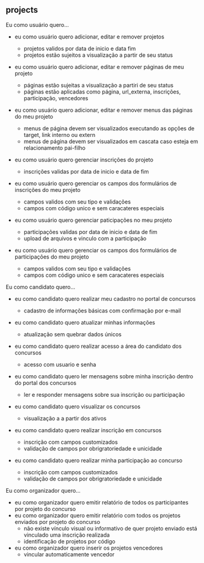 ## projects ##

Eu como usuário quero...

- eu como usuário quero adicionar, editar e remover projetos
  - projetos validos por data de inicio e data fim
  - projetos estão sujeitos a visualização a partir de seu status

- eu como usuário quero adicionar, editar e remover páginas de meu projeto
  - páginas estão sujeitas a visualização a partiri de seu status
  - páginas estão aplicadas como página, url_externa, inscrições, participação, vencedores

- eu como usuário quero adicionar, editar e remover menus das páginas do meu projeto
  - menus de página devem ser visualizados executando as opções de target, link interno ou extern
  - menus de página devem ser visualizados em cascata caso esteja em relacionamento pai-filho

- eu como usuário quero gerenciar inscrições do projeto
  - inscrições validas por data de inicio e data de fim

- eu como usuário quero gerenciar os campos dos formulários de inscrições do meu projeto
  - campos validos com seu tipo e validações
  - campos com código unico e sem caracateres especiais

- eu como usuário quero gerenciar paticipações no meu projeto
  - participações validas por data de inicio e data de fim
  - upload de arquivos e vinculo com a participação

- eu como usuário quero gerenciar os campos dos formulários de participações do meu projeto
  - campos validos com seu tipo e validações
  - campos com código unico e sem caracateres especiais
  

Eu como candidato quero...

- eu como candidato quero realizar meu cadastro no portal de concursos
  - cadastro de informações básicas com confirmação por e-mail

- eu como candidato quero atualizar minhas informações
  - atualização sem quebrar dados únicos

- eu como candidato quero realizar acesso a área do candidato dos concursos
  - acesso com usuario e senha

- eu como candidato quero ler mensagens sobre minha inscrição dentro do portal dos concursos
  - ler e responder mensagens sobre sua inscrição ou participação

- eu como candidato quero visualizar os concursos
  - visualização a a partir dos ativos

- eu como candidato quero realizar inscrição em concursos
  - inscrição com campos customizados 
  - validação de campos por obrigratoriedade e unicidade

- eu como candidato quero realizar minha participação ao concurso
  - inscrição com campos customizados 
  - validação de campos por obrigratoriedade e unicidade


Eu como organizador quero...

- eu como organizador quero emitir relatório de todos os participantes por projeto do concurso
- eu como organizador quero emitir relatório com todos os projetos enviados por projeto do concurso
  - não existe vínculo visual ou informativo de quer projeto enviado está vinculado uma inscrição realizada
  - identificação de projetos por código
- eu como organizador quero inserir os projetos vencedores
  - vincular automaticamente vencedor
